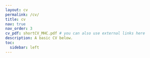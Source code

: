 ```yaml
---
layout: cv
permalink: /cv/
title: cv
nav: true
nav_order: 3
cv_pdf: shortCV_MHC.pdf # you can also use external links here
description: A basic CV below. 
toc:
  sidebar: left
---
```

